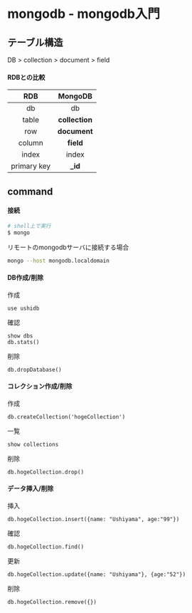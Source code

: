 # mongodb - mongodb入門


## テーブル構造

DB > collection > document > field

#### RDBとの比較

|RDB| MongoDB|
|:----:|:----:|
|db|db|
|table| __collection__ |
|row| **document** |
|column| **field** |
|index|index|
|primary key| **_id** |




## command


#### 接続


```bash
# shell上で実行
$ mongo
```

リモートのmongodbサーバに接続する場合

```bash
mongo --host mongodb.localdomain
```


#### DB作成/削除

作成

```mongodb
use ushidb
```

確認

```mongodb
show dbs
db.stats()
```

削除

```mongodb
db.dropDatabase()
```




#### コレクション作成/削除

作成

```mongodb
db.createCollection('hogeCollection')
```

一覧
```mongodb
show collections
```

削除

```mongodb
db.hogeCollection.drop()
```





#### データ挿入/削除

挿入

```mongodb
db.hogeCollection.insert({name: "Ushiyama", age:"99"})
``` 

確認

```mongodb
db.hogeCollection.find()
```

更新

```mongodb
db.hogeCollection.update({name: "Ushiyama"}, {age:"52"})
```

削除

```mongodb
db.hogeCollection.remove({})
```


